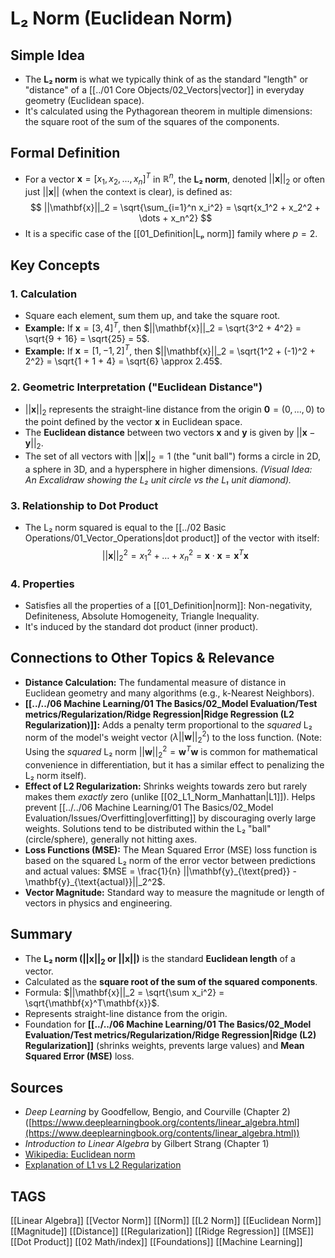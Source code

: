 # L₂ Norm (Euclidean Norm)

## Simple Idea
*   The **L₂ norm** is what we typically think of as the standard "length" or "distance" of a [[../01 Core Objects/02_Vectors|vector]] in everyday geometry (Euclidean space).
*   It's calculated using the Pythagorean theorem in multiple dimensions: the square root of the sum of the squares of the components.

## Formal Definition
*   For a vector $\mathbf{x} = [x_1, x_2, ..., x_n]^T$ in $\mathbb{R}^n$, the **L₂ norm**, denoted $||\mathbf{x}||_2$ or often just $||\mathbf{x}||$ (when the context is clear), is defined as:
    $$ ||\mathbf{x}||_2 = \sqrt{\sum_{i=1}^n x_i^2} = \sqrt{x_1^2 + x_2^2 + \dots + x_n^2} $$
*   It is a specific case of the [[01_Definition|Lₚ norm]] family where $p=2$.

## Key Concepts

### 1. Calculation
*   Square each element, sum them up, and take the square root.
*   **Example:** If $\mathbf{x} = [3, 4]^T$, then $||\mathbf{x}||_2 = \sqrt{3^2 + 4^2} = \sqrt{9 + 16} = \sqrt{25} = 5$.
*   **Example:** If $\mathbf{x} = [1, -1, 2]^T$, then $||\mathbf{x}||_2 = \sqrt{1^2 + (-1)^2 + 2^2} = \sqrt{1 + 1 + 4} = \sqrt{6} \approx 2.45$.

### 2. Geometric Interpretation ("Euclidean Distance")
*   $||\mathbf{x}||_2$ represents the straight-line distance from the origin $\mathbf{0}=(0, ..., 0)$ to the point defined by the vector $\mathbf{x}$ in Euclidean space.
*   The **Euclidean distance** between two vectors $\mathbf{x}$ and $\mathbf{y}$ is given by $||\mathbf{x} - \mathbf{y}||_2$.
*   The set of all vectors with $||\mathbf{x}||_2 = 1$ (the "unit ball") forms a circle in 2D, a sphere in 3D, and a hypersphere in higher dimensions.
    *(Visual Idea: An Excalidraw showing the L₂ unit circle vs the L₁ unit diamond).*

### 3. Relationship to Dot Product
*   The L₂ norm squared is equal to the [[../02 Basic Operations/01_Vector_Operations|dot product]] of the vector with itself:
    $$ ||\mathbf{x}||_2^2 = x_1^2 + \dots + x_n^2 = \mathbf{x} \cdot \mathbf{x} = \mathbf{x}^T \mathbf{x} $$

### 4. Properties
*   Satisfies all the properties of a [[01_Definition|norm]]: Non-negativity, Definiteness, Absolute Homogeneity, Triangle Inequality.
*   It's induced by the standard dot product (inner product).

## Connections to Other Topics & Relevance
*   **Distance Calculation:** The fundamental measure of distance in Euclidean geometry and many algorithms (e.g., k-Nearest Neighbors).
*   **[[../../06 Machine Learning/01 The Basics/02_Model Evaluation/Test metrics/Regularization/Ridge Regression|Ridge Regression (L2 Regularization)]]:** Adds a penalty term proportional to the *squared* L₂ norm of the model's weight vector ($\lambda ||\mathbf{w}||_2^2$) to the loss function. (Note: Using the *squared* L₂ norm $||\mathbf{w}||_2^2 = \mathbf{w}^T\mathbf{w}$ is common for mathematical convenience in differentiation, but it has a similar effect to penalizing the L₂ norm itself).
*   **Effect of L2 Regularization:** Shrinks weights towards zero but rarely makes them *exactly* zero (unlike [[02_L1_Norm_Manhattan|L1]]). Helps prevent [[../../06 Machine Learning/01 The Basics/02_Model Evaluation/Issues/Overfitting|overfitting]] by discouraging overly large weights. Solutions tend to be distributed within the L₂ "ball" (circle/sphere), generally not hitting axes.
*   **Loss Functions (MSE):** The Mean Squared Error (MSE) loss function is based on the squared L₂ norm of the error vector between predictions and actual values: $MSE = \frac{1}{n} ||\mathbf{y}_{\text{pred}} - \mathbf{y}_{\text{actual}}||_2^2$.
*   **Vector Magnitude:** Standard way to measure the magnitude or length of vectors in physics and engineering.

## Summary
*   The **L₂ norm ($||\mathbf{x}||_2$ or $||\mathbf{x}||$)** is the standard **Euclidean length** of a vector.
*   Calculated as the **square root of the sum of the squared components**.
*   Formula: $||\mathbf{x}||_2 = \sqrt{\sum x_i^2} = \sqrt{\mathbf{x}^T\mathbf{x}}$.
*   Represents straight-line distance from the origin.
*   Foundation for **[[../../06 Machine Learning/01 The Basics/02_Model Evaluation/Test metrics/Regularization/Ridge Regression|Ridge (L2) Regularization]]** (shrinks weights, prevents large values) and **Mean Squared Error (MSE)** loss.

## Sources
*   *Deep Learning* by Goodfellow, Bengio, and Courville (Chapter 2) ([https://www.deeplearningbook.org/contents/linear_algebra.html](https://www.deeplearningbook.org/contents/linear_algebra.html))
*   *Introduction to Linear Algebra* by Gilbert Strang (Chapter 1)
*   [Wikipedia: Euclidean norm](https://en.wikipedia.org/wiki/Euclidean_norm)
*   [Explanation of L1 vs L2 Regularization](https://towardsdatascience.com/l1-and-l2-regularization-methods-ce25e7fc831c)

## TAGS
[[Linear Algebra]] [[Vector Norm]] [[Norm]] [[L2 Norm]] [[Euclidean Norm]] [[Magnitude]] [[Distance]] [[Regularization]] [[Ridge Regression]] [[MSE]] [[Dot Product]] [[02 Math/index]] [[Foundations]] [[Machine Learning]]